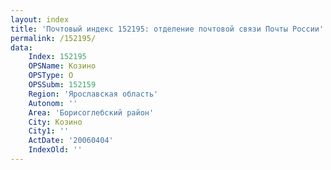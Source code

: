 ```yaml
---
layout: index
title: 'Почтовый индекс 152195: отделение почтовой связи Почты России'
permalink: /152195/
data:
    Index: 152195
    OPSName: Козино
    OPSType: О
    OPSSubm: 152159
    Region: 'Ярославская область'
    Autonom: ''
    Area: 'Борисоглебский район'
    City: Козино
    City1: ''
    ActDate: '20060404'
    IndexOld: ''
---
```

